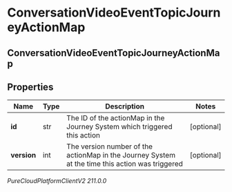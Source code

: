 # ConversationVideoEventTopicJourneyActionMap

## ConversationVideoEventTopicJourneyActionMap

## Properties

|Name | Type | Description | Notes|
|------------ | ------------- | ------------- | -------------|
| **id** | str | The ID of the actionMap in the Journey System which triggered this action | [optional] |
| **version** | int | The version number of the actionMap in the Journey System at the time this action was triggered | [optional] |



_PureCloudPlatformClientV2 211.0.0_
